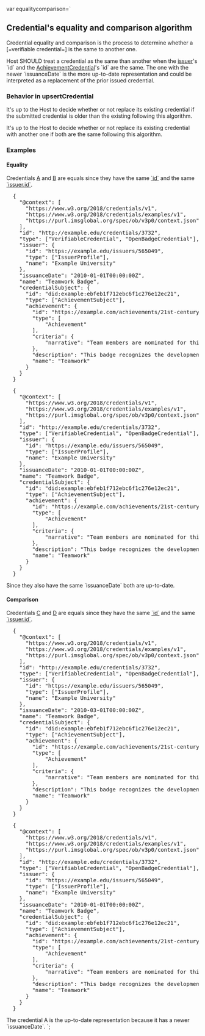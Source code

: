 var equalitycomparison=`

## Credential's equality and comparison algorithm

Credential equality and comparison is the process to determine whether a [=verifiable credential=]  is the same to another one.

Host SHOULD treat a credential as the same than another when the [issuer](#profile)'s \`id\` and the [AchievementCredential](#achievementcredential)'s \`id\` are the same. The one with the newer \`issuanceDate\` is the more up-to-date representation and could be interpreted as a replacement of the prior issued credential.

### Behavior in upsertCredential

It's up to the Host to decide whether or not replace its existing credential if the submitted credential is older than the existing following this algorithm.

It's up to the Host to decide whether or not replace its existing credential with another one if both are the same following this algorithm.

### Examples

#### Equality

Credentials [A](#example-sample-credential-a) and [B](#example-sample-credential-b) are equals since they have the same [\`id\`](#achievementcredential) and the same [\`issuer.id\`](#org.1edtech.ob.v3p0.profile.class).

<pre class="json example" data-schema="org.1edtech.ob.v3p0.achievementcredential.class"
  title="Sample credential A">
  {
    "@context": [
      "https://www.w3.org/2018/credentials/v1",
      "https://www.w3.org/2018/credentials/examples/v1",
      "https://purl.imsglobal.org/spec/ob/v3p0/context.json"
    ],
    "id": "http://example.edu/credentials/3732",
    "type": ["VerifiableCredential", "OpenBadgeCredential"],
    "issuer": {
      "id": "https://example.edu/issuers/565049",
      "type": ["IssuerProfile"],
      "name": "Example University"
    },
    "issuanceDate": "2010-01-01T00:00:00Z",
    "name": "Teamwork Badge",
    "credentialSubject": {
      "id": "did:example:ebfeb1f712ebc6f1c276e12ec21",
      "type": ["AchievementSubject"],
      "achievement": {
        "id": "https://example.com/achievements/21st-century-skills/teamwork",
        "type": [
            "Achievement"
        ],
        "criteria": {
            "narrative": "Team members are nominated for this badge by their peers and recognized upon review by Example Corp management."
        },
        "description": "This badge recognizes the development of the capacity to collaborate within a group environment.",
        "name": "Teamwork"
      }
    }
  }
</pre>

<pre class="json example" data-schema="org.1edtech.ob.v3p0.achievementcredential.class"
  title="Sample credential B">
  {
    "@context": [
      "https://www.w3.org/2018/credentials/v1",
      "https://www.w3.org/2018/credentials/examples/v1",
      "https://purl.imsglobal.org/spec/ob/v3p0/context.json"
    ],
    "id": "http://example.edu/credentials/3732",
    "type": ["VerifiableCredential", "OpenBadgeCredential"],
    "issuer": {
      "id": "https://example.edu/issuers/565049",
      "type": ["IssuerProfile"],
      "name": "Example University"
    },
    "issuanceDate": "2010-01-01T00:00:00Z",
    "name": "Teamwork Badge",
    "credentialSubject": {
      "id": "did:example:ebfeb1f712ebc6f1c276e12ec21",
      "type": ["AchievementSubject"],
      "achievement": {
        "id": "https://example.com/achievements/21st-century-skills/teamwork",
        "type": [
            "Achievement"
        ],
        "criteria": {
            "narrative": "Team members are nominated for this badge by their peers and recognized upon review by Example Corp management."
        },
        "description": "This badge recognizes the development of the capacity to collaborate within a group environment.",
        "name": "Teamwork"
      }
    }
  }
</pre>

Since they also have the same \`issuanceDate\` both are up-to-date.

#### Comparison

Credentials [C](#example-sample-credential-c) and [D](#example-sample-credential-d) are equals since they have the same [\`id\`](#achievementcredential) and the same [\`issuer.id\`](#org.1edtech.ob.v3p0.profile.class).

<pre class="json example" data-schema="org.1edtech.ob.v3p0.achievementcredential.class"
  title="Sample credential C">
  {
    "@context": [
      "https://www.w3.org/2018/credentials/v1",
      "https://www.w3.org/2018/credentials/examples/v1",
      "https://purl.imsglobal.org/spec/ob/v3p0/context.json"
    ],
    "id": "http://example.edu/credentials/3732",
    "type": ["VerifiableCredential", "OpenBadgeCredential"],
    "issuer": {
      "id": "https://example.edu/issuers/565049",
      "type": ["IssuerProfile"],
      "name": "Example University"
    },
    "issuanceDate": "2010-03-01T00:00:00Z",
    "name": "Teamwork Badge",
    "credentialSubject": {
      "id": "did:example:ebfeb1f712ebc6f1c276e12ec21",
      "type": ["AchievementSubject"],
      "achievement": {
        "id": "https://example.com/achievements/21st-century-skills/teamwork",
        "type": [
            "Achievement"
        ],
        "criteria": {
            "narrative": "Team members are nominated for this badge by their peers and recognized upon review by Example Corp management."
        },
        "description": "This badge recognizes the development of the capacity to collaborate within a group environment.",
        "name": "Teamwork"
      }
    }
  }
</pre>

<pre class="json example" data-schema="org.1edtech.ob.v3p0.achievementcredential.class"
  title="Sample credential D">
  {
    "@context": [
      "https://www.w3.org/2018/credentials/v1",
      "https://www.w3.org/2018/credentials/examples/v1",
      "https://purl.imsglobal.org/spec/ob/v3p0/context.json"
    ],
    "id": "http://example.edu/credentials/3732",
    "type": ["VerifiableCredential", "OpenBadgeCredential"],
    "issuer": {
      "id": "https://example.edu/issuers/565049",
      "type": ["IssuerProfile"],
      "name": "Example University"
    },
    "issuanceDate": "2010-01-01T00:00:00Z",
    "name": "Teamwork Badge",
    "credentialSubject": {
      "id": "did:example:ebfeb1f712ebc6f1c276e12ec21",
      "type": ["AchievementSubject"],
      "achievement": {
        "id": "https://example.com/achievements/21st-century-skills/teamwork",
        "type": [
            "Achievement"
        ],
        "criteria": {
            "narrative": "Team members are nominated for this badge by their peers and recognized upon review by Example Corp management."
        },
        "description": "This badge recognizes the development of the capacity to collaborate within a group environment.",
        "name": "Teamwork"
      }
    }
  }
</pre>

The credential A is the up-to-date representation because it has a newer \`issuanceDate\`.
`;
